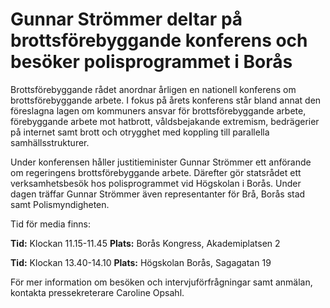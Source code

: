 # Gunnar Strömmer deltar på brottsförebyggande konferens och besöker polisprogrammet i Borås

Brottsförebyggande rådet anordnar årligen en nationell konferens om brottsförebyggande arbete. I fokus på årets konferens står bland annat den föreslagna lagen om kommuners ansvar för brottsförebyggande arbete, förebyggande arbete mot hatbrott, våldsbejakande extremism, bedrägerier på internet samt brott och otrygghet med koppling till parallella samhällsstrukturer.

Under konferensen håller justitieminister Gunnar Strömmer ett anförande om regeringens brottsförebyggande arbete. Därefter gör statsrådet ett verksamhetsbesök hos polisprogrammet vid Högskolan i Borås. Under dagen träffar Gunnar Strömmer även representanter för Brå, Borås stad samt Polismyndigheten.

Tid för media finns:

**Tid:** Klockan 11.15-11.45
**Plats:** Borås Kongress, Akademiplatsen 2

**Tid:** Klockan 13.40-14.10
**Plats:** Högskolan Borås, Sagagatan 19

För mer information om besöken och intervjuförfrågningar samt anmälan, kontakta pressekreterare Caroline Opsahl.
